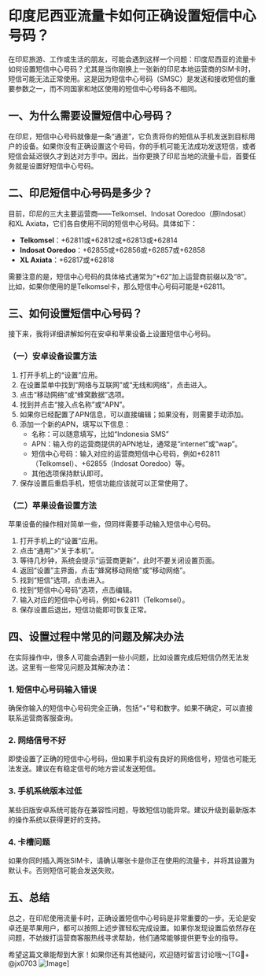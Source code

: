 # 印度尼西亚流量卡如何正确设置短信中心号码？

在印尼旅游、工作或生活的朋友，可能会遇到这样一个问题：印度尼西亚的流量卡如何设置短信中心号码？尤其是当你刚换上一张新的印尼本地运营商的SIM卡时，短信可能无法正常使用。这是因为短信中心号码（SMSC）是发送和接收短信的重要参数之一，而不同国家和地区使用的短信中心号码各不相同。

## 一、为什么需要设置短信中心号码？
在印尼，短信中心号码就像是一条“通道”，它负责将你的短信从手机发送到目标用户的设备。如果你没有正确设置这个号码，你的手机可能无法成功发送短信，或者短信会延迟很久才到达对方手中。因此，当你更换了印尼当地的流量卡后，首要任务就是设置好短信中心号码。

## 二、印尼短信中心号码是多少？
目前，印尼的三大主要运营商——Telkomsel、Indosat Ooredoo（原Indosat）和XL Axiata，它们各自使用不同的短信中心号码。具体如下：
- **Telkomsel**：+62811或+62812或+62813或+62814
- **Indosat Ooredoo**：+62855或+62856或+62857或+62858
- **XL Axiata**：+62817或+62818

需要注意的是，短信中心号码的具体格式通常为“+62”加上运营商前缀以及“8”。比如，如果你使用的是Telkomsel卡，那么短信中心号码可能是+62811。

## 三、如何设置短信中心号码？
接下来，我将详细讲解如何在安卓和苹果设备上设置短信中心号码。

### （一）安卓设备设置方法
1. 打开手机上的“设置”应用。
2. 在设置菜单中找到“网络与互联网”或“无线和网络”，点击进入。
3. 点击“移动网络”或“蜂窝数据”选项。
4. 找到并点击“接入点名称”或“APN”。
5. 如果你已经配置了APN信息，可以直接编辑；如果没有，则需要手动添加。
6. 添加一个新的APN，填写以下信息：
   - 名称：可以随意填写，比如“Indonesia SMS”
   - APN：输入你的运营商提供的APN地址，通常是“internet”或“wap”。
   - 短信中心号码：输入对应的运营商短信中心号码，例如+62811（Telkomsel）、+62855（Indosat Ooredoo）等。
   - 其他选项保持默认即可。
7. 保存设置后重启手机，短信功能应该就可以正常使用了。

### （二）苹果设备设置方法
苹果设备的操作相对简单一些，但同样需要手动输入短信中心号码。
1. 打开手机上的“设置”应用。
2. 点击“通用”>“关于本机”。
3. 等待几秒钟，系统会提示“运营商更新”，此时不要关闭设置页面。
4. 返回“设置”主界面，点击“蜂窝移动网络”或“移动网络”。
5. 找到“短信”选项，点击进入。
6. 找到“短信中心号码”选项，点击编辑。
7. 输入对应的短信中心号码，例如+62811（Telkomsel）。
8. 保存设置后退出，短信功能即可恢复正常。

## 四、设置过程中常见的问题及解决办法
在实际操作中，很多人可能会遇到一些小问题，比如设置完成后短信仍然无法发送。这里有一些常见问题及其解决办法：

### 1. 短信中心号码输入错误
确保你输入的短信中心号码完全正确，包括“+”号和数字。如果不确定，可以直接联系运营商客服查询。

### 2. 网络信号不好
即使设置了正确的短信中心号码，但如果手机没有良好的网络信号，短信也可能无法发送。建议在有稳定信号的地方尝试发送短信。

### 3. 手机系统版本过低
某些旧版安卓系统可能存在兼容性问题，导致短信功能异常。建议升级到最新版本的操作系统以获得更好的支持。

### 4. 卡槽问题
如果你同时插入两张SIM卡，请确认哪张卡是你正在使用的流量卡，并将其设置为默认卡。否则短信可能会发送失败。

## 五、总结
总之，在印尼使用流量卡时，正确设置短信中心号码是非常重要的一步。无论是安卓还是苹果用户，都可以按照上述步骤轻松完成设置。如果你发现设置后依然存在问题，不妨拨打运营商客服热线寻求帮助，他们通常能够提供更专业的指导。

希望这篇文章能帮到大家！如果你还有其他疑问，欢迎随时留言讨论哦～[TG💪+ @jx0703 ![Image](https://github.com/user-attachments/assets/dbca1d08-cadb-493c-b0ec-ad6f7a83f270)]